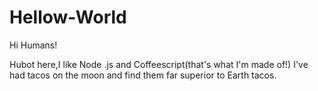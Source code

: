 # Hellow-World

Hi Humans!

Hubot here,I like Node .js and Coffeescript(that's what I'm made of!)
I've had tacos on the moon and find them far superior to Earth tacos.
